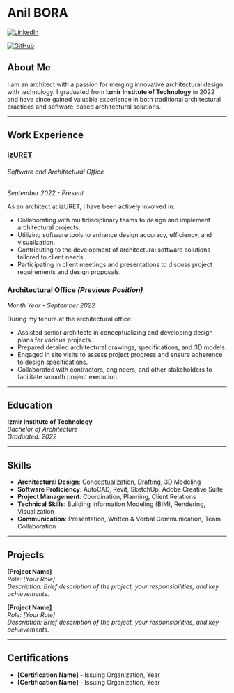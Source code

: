 # Anil BORA

[![LinkedIn](https://img.shields.io/badge/-LinkedIn-blue?style=flat-square&logo=linkedin&logoColor=white&link=https://www.linkedin.com/in/anilbora/)](https://www.linkedin.com/in/anilbora/)

[![GitHub](https://img.shields.io/badge/-GitHub-black?style=flat-square&logo=github&logoColor=white&link=https://github.com/anilbora/)](https://github.com/anlbora/)

## About Me

I am an architect with a passion for merging innovative architectural design with technology. I graduated from **Izmir Institute of Technology** in 2022 and have since gained valuable experience in both traditional architectural practices and software-based architectural solutions.

---

## Work Experience

### [**izURET**](https://www.izuret.com/)
###### Software and Architectural Office
*September 2022 - Present*

As an architect at izURET, I have been actively involved in:

- Collaborating with multidisciplinary teams to design and implement architectural projects.
- Utilizing software tools to enhance design accuracy, efficiency, and visualization.
- Contributing to the development of architectural software solutions tailored to client needs.
- Participating in client meetings and presentations to discuss project requirements and design proposals.

### Architectural Office *(Previous Position)*
*Month Year - September 2022*

During my tenure at the architectural office:

- Assisted senior architects in conceptualizing and developing design plans for various projects.
- Prepared detailed architectural drawings, specifications, and 3D models.
- Engaged in site visits to assess project progress and ensure adherence to design specifications.
- Collaborated with contractors, engineers, and other stakeholders to facilitate smooth project execution.

---

## Education

**Izmir Institute of Technology**  
*Bachelor of Architecture*  
*Graduated: 2022*

---

## Skills

- **Architectural Design**: Conceptualization, Drafting, 3D Modeling
- **Software Proficiency**: AutoCAD, Revit, SketchUp, Adobe Creative Suite
- **Project Management**: Coordination, Planning, Client Relations
- **Technical Skills**: Building Information Modeling (BIM), Rendering, Visualization
- **Communication**: Presentation, Written & Verbal Communication, Team Collaboration

---

## Projects

**[Project Name]**  
*Role: [Your Role]*  
*Description: Brief description of the project, your responsibilities, and key achievements.*

**[Project Name]**  
*Role: [Your Role]*  
*Description: Brief description of the project, your responsibilities, and key achievements.*

---

## Certifications

- **[Certification Name]** - Issuing Organization, Year
- **[Certification Name]** - Issuing Organization, Year

